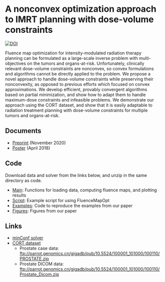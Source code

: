 # A nonconvex optimization approach to IMRT planning with dose-volume constraints

[![DOI](https://zenodo.org/badge/224053659.svg)](https://zenodo.org/badge/latestdoi/224053659)

Fluence map optimization for intensity-modulated radiation therapy planning can be formulated as a large-scale inverse problem with multi-objectives on the tumors and organs-at-risk.
Unfortunately, clinically relevant dose-volume constraints are nonconvex, so convex formulations and algorithms cannot be directly applied to the problem.
We propose a novel approach to handle dose-volume constraints while preserving their nonconvexity, as opposed to previous efforts which focused on convex approximations.
We develop efficient, provably convergent algorithms based on partial minimization, and show how to adapt them to handle maximum-dose constraints and infeasible problems.
We demonstrate our approach using the CORT dataset, and show that it is easily adaptable to radiation treatment planning with dose-volume constraints for multiple tumors and organs-at-risk.

## Documents
* [Preprint](https://arxiv.org/abs/1907.10712) (November 2020)
* [Poster](https://github.com/kels271828/FluenceMapOpt/blob/master/poster.pdf) (April 2018)

## Code
Download data and solver from the links below, and unzip in the same directory as code.
* [Main](https://github.com/kels271828/FluenceMapOpt/blob/master/FluenceMapOpt.m): Functions for loading data, computing fluence maps, and plotting results
* [Script](https://github.com/kels271828/FluenceMapOpt/blob/master/run.m): Example script for using FluenceMapOpt
* [Examples](https://github.com/kels271828/FluenceMapOpt/tree/master/Examples): Code to reproduce the examples from our paper
* [Figures](https://github.com/kels271828/FluenceMapOpt/tree/master/Figures): Figures from our paper

## Links
* [minConf solver](https://www.cs.ubc.ca/~schmidtm/Software/minConf.zip)
* [CORT dataset](https://gigadb.org/dataset/100110)
  * Prostate case data: ftp://parrot.genomics.cn/gigadb/pub/10.5524/100001_101000/100110/PROSTATE.zip
  * Prostate DICOM data: ftp://parrot.genomics.cn/gigadb/pub/10.5524/100001_101000/100110/Prostate_Dicom.zip
